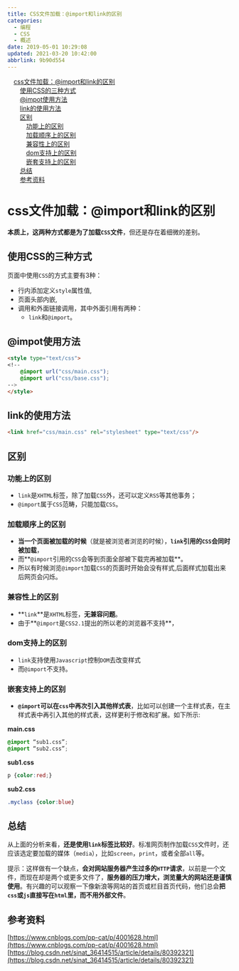 ```yaml
---
title: CSS文件加载：@import和link的区别
categories: 
  - 编程
  - CSS
  - 概述
date: 2019-05-01 10:29:08
updated: 2021-03-20 10:42:00
abbrlink: 9b90d554
---
```

<div id='my_toc'><a href="/blog/9b90d554/#css文件加载：-import和link的区别" class="header_1">css文件加载：@import和link的区别</a>&nbsp;<br><a href="/blog/9b90d554/#使用CSS的三种方式" class="header_2">使用CSS的三种方式</a>&nbsp;<br><a href="/blog/9b90d554/#-impot使用方法" class="header_2">@impot使用方法</a>&nbsp;<br><a href="/blog/9b90d554/#link的使用方法" class="header_2">link的使用方法</a>&nbsp;<br><a href="/blog/9b90d554/#区别" class="header_2">区别</a>&nbsp;<br><a href="/blog/9b90d554/#功能上的区别" class="header_3">功能上的区别</a>&nbsp;<br><a href="/blog/9b90d554/#加载顺序上的区别" class="header_3">加载顺序上的区别</a>&nbsp;<br><a href="/blog/9b90d554/#兼容性上的区别" class="header_3">兼容性上的区别</a>&nbsp;<br><a href="/blog/9b90d554/#dom支持上的区别" class="header_3">dom支持上的区别</a>&nbsp;<br><a href="/blog/9b90d554/#嵌套支持上的区别" class="header_3">嵌套支持上的区别</a>&nbsp;<br><a href="/blog/9b90d554/#总结" class="header_2">总结</a>&nbsp;<br><a href="/blog/9b90d554/#参考资料" class="header_2">参考资料</a>&nbsp;<br></div>
<style>.header_1{margin-left: 1em;}.header_2{margin-left: 2em;}.header_3{margin-left: 3em;}.header_4{margin-left: 4em;}.header_5{margin-left: 5em;}.header_6{margin-left: 6em;}</style>
<!--more-->
<script>if (navigator.platform.search('arm')==-1){document.getElementById('my_toc').style.display = 'none';}var e,p = document.getElementsByTagName('p');while (p.length>0) {e = p[0];e.parentElement.removeChild(e);}</script>

<!--end-->
# css文件加载：@import和link的区别
**本质上，这两种方式都是为了加载`CSS`文件**，但还是存在着细微的差别。
## 使用CSS的三种方式
页面中使用`CSS`的方式主要有3种：
- 行内添加定义`style`属性值,
- 页面头部内嵌,
- 调用和外面链接调用，其中外面引用有两种：
    - `link`和`@import`。

## @impot使用方法
```html
<style type="text/css">
<!--
    @import url("css/main.css");
    @import url("css/base.css");
-->
</style>
```
## link的使用方法
```html
<link href="css/main.css" rel="stylesheet" type="text/css"/>
```
## 区别
### 功能上的区别
- `link`是`XHTML`标签，除了加载`CSS`外，还可以定义`RSS`等其他事务；
- `@import`属于`CSS`范畴，只能加载`CSS`。

### 加载顺序上的区别
- **当一个页面被加载的时候**（就是被浏览者浏览的时候），**`link`引用的`CSS`会同时被加载**，
- 而**`@import`引用的`CSS`会等到页面全部被下载完再被加载**。
- 所以有时候浏览`@import`加载`CSS`的页面时开始会没有样式,后面样式加载出来后网页会闪烁。

### 兼容性上的区别
- **`link`**是`XHTML`标签，**无兼容问题**。
- 由于**`@import`是`CSS2.1`提出的所以老的浏览器不支持**，

### dom支持上的区别
- `link`支持使用`Javascript`控制`DOM`去改变样式
- 而`@import`不支持。

### 嵌套支持上的区别
- **`@import`可以在`css`中再次引入其他样式表**，比如可以创建一个主样式表，在主样式表中再引入其他的样式表，这样更利于修改和扩展。如下所示:

**main.css**
```css
@import “sub1.css”;
@import “sub2.css”;
```
**sub1.css**
```css
p {color:red;}
```
**sub2.css**
```css
.myclass {color:blue}
```
## 总结
从上面的分析来看，**还是使用`link`标签比较好**。标准网页制作加载`CSS`文件时，还应该选定要加载的媒体（`media`），比如`screen`，`print`，或者全部`all`等。

提示：这样做有一个缺点，**会对网站服务器产生过多的`HTTP`请求**，以前是一个文件，而现在却是两个或更多文件了，**服务器的压力增大，浏览量大的网站还是谨慎使用**。有兴趣的可以观察一下像新浪等网站的首页或栏目首页代码，他们总会**把`css`或`js`直接写在`html`里，而不用外部文件**。

## 参考资料
[https://www.cnblogs.com/pp-cat/p/4001628.html](https://www.cnblogs.com/pp-cat/p/4001628.html)
[https://blog.csdn.net/sinat_36414515/article/details/80392321](https://blog.csdn.net/sinat_36414515/article/details/80392321)
